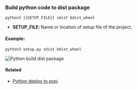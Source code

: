 ### Build python code to dist package

`python3 {{SETUP_FILE}} sdist bdist_wheel`

- <b>SETUP_FILE: </b> Name or location of setup file of the project.

#### Example:

`python3 setup.py sdist bdist_wheel`

<img src="../../gifs/python-build.gif" alt="Python build dist package"/> <br>

#### Related

- [Python deploy to pypi](python-deploy-pypi.md)